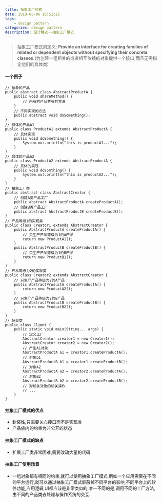 ```yaml
---
title: 抽象工厂模式
date: 2018-06-06 16:51:25
tags: 
	- design pattern
categories: design pattern
description: 设计模式--抽象工厂模式
---
```

> 抽象工厂模式的定义: **Provide an interface for creating families of related or dependent objects without specifying their concrete classes.**(为创建一组相关的或者相互依赖的对象提供一个接口,而且无需指定他们的具体类)

#### 一个例子
```
// 抽象的产品
public abstract class AbstractProductA {
	public void shareMethod() {
		// 所有的产品共有的方法
	}
	// 不同实现的方法
	public abstract void doSomething();
}
// 具体的产品A1
public class ProductA1 extends AbstractProductA {
	// 具体实现
	public void doSomething() {
		System.out.println("this is productA1...");
	}
}
// 具体的产品A2
public class ProductA2 extends AbstractProductA {
	// 具体的实现
	public void doSomthing() {
		System.out.println("this is productA2...");
	}
}
// 抽象工厂类
public abstract class AbstractCreator {
	// 创建A类产品工厂
	public abstract AbstractProductA createProductA();
	// 创建B类产品工厂
	public abstract AbstractProductB createProductB();
}
// 产品等级1的实现类
public class Creator1 extends AbstractCreator {
	public AbstractProductA createProductA() {
		// 只生产产品等级为1的A产品
		return new ProductA1();
	}
	public AbstractProductB createProductB() {
		// 只生产产品等级为1的B产品		
		return new ProductB1();
	}
}
// 产品等级为2的实现类
public class Creator2 extends AbstractCreator {
	// 只生产产品等级为2的A产品
	public AbstractProductA createProductA() {
		return new ProductA2();
	}
	// 只生产产品等级为2的B产品
	public AbstractProductB createProductB() {
		return new ProductB2();
	}
}
// 场景类
public class Client {
	public static void main(String... args) {
		// 定义工厂
		AbstractCreator creator1 = new Creator1();
		AbstractCreator creator2 = new Creator2();
		// 产生A1对象
		AbstractProductA a1 = creator1.createProductA();
		// 对象b1
		AbstractProductB b1 = creator1.createProductB();
		// 对象A2
		AbstractProductA a2 = creator2.createProductA();
		// 对象B2
		AbstractProductB b2 = creator2,createProductB();
		// 对相关对象的相关操作
		// ...
	}
}
```
#### 抽象工厂模式的优点
- 封装性,只需要关心接口而不是实现类
- 产品族内的约束为非公开的状态

#### 抽象工厂模式的缺点
- 扩展工厂类非常困难,需要改动大量的代码

#### 抽象工厂使用场景
- 一组对象都有相同的约束,就可以使用抽象工厂模式,例如一个应用需要在不同的平台运行,就可以通过抽象工厂模式屏蔽掉不同平台的影响,不同平台上的软件功能,应用逻辑,UI都应该是非常类似的,唯一不同的是,调用不同的工厂方法,由不同的产品类去处理与操作系统的交互.
